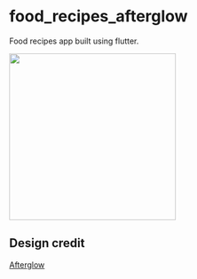 # food_recipes_afterglow

Food recipes app built using flutter.

<img src="https://raw.githubusercontent.com/watery-desert/assets/main/food_recipes_afterglow/screen_recording.gif"  width="300"/>


## Design credit

[Afterglow](https://dribbble.com/shots/6950787-Mobile-App-Food-Recipes) 
